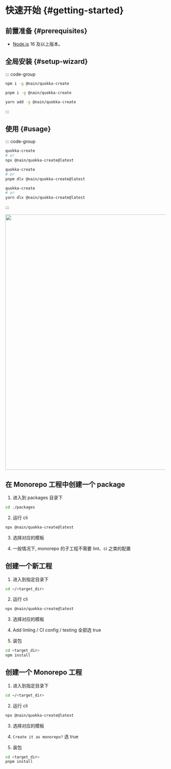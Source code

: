 # 快速开始 {#getting-started}

## 前置准备 {#prerequisites}

- [Node.js](https://nodejs.org/) 16 及以上版本。

## 全局安装 {#setup-wizard}

::: code-group

```sh [npm]
npm i -g @nain/quokka-create
```

```sh [pnpm]
pnpm i -g @nain/quokka-create
```

```sh [yarn]
yarn add -g @nain/quokka-create
```

:::

## 使用 {#usage}

::: code-group

```sh [npm]
quokka-create
# or
npx @nain/quokka-create@latest
```

```sh [pnpm]
quokka-create
# or
pnpm dlx @nain/quokka-create@latest
```

```sh [yarn]
quokka-create
# or
yarn dlx @nain/quokka-create@latest
```

:::

<p align="center">
  <img src="/quokka-create-cli.png" width="802">
</p>

## 在 Monorepo 工程中创建一个 package

1. 进入到 packages 目录下

```bash
cd ./packages
```

2. 运行 cli

```bash
npx @nain/quokka-create@latest
```

3. 选择对应的模板

4. 一般情况下, monorepo 的子工程不需要 lint、ci 之类的配置

## 创建一个新工程

1. 进入到指定目录下

```bash
cd ~/<target_dir>
```

2. 运行 cli

```bash
npx @nain/quokka-create@latest
```

3. 选择对应的模板

4. Add linting / CI config / testing 全部选 true

5. 装包

```bash
cd <target_dir>
npm install
```

## 创建一个 Monorepo 工程

1. 进入到指定目录下

```bash
cd ~/<target_dir>
```

2. 运行 cli

```bash
npx @nain/quokka-create@latest
```

3. 选择对应的模板

4. `Create it as monorepo?` 选 true

5. 装包

```bash
cd <target_dir>
pnpm install
```
